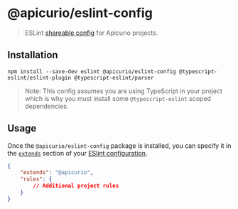 # @apicurio/eslint-config

> ESLint [shareable config](https://eslint.org/docs/latest/developer-guide/shareable-configs.html) for Apicurio projects.

## Installation

```shell
npm install --save-dev eslint @apicurio/eslint-config @typescript-eslint/eslint-plugin @typescript-eslint/parser
```

> Note: This config assumes you are using TypeScript in your project which is why you must install some `@typescript-eslint` scoped dependencies.

## Usage

Once the `@apicurio/eslint-config` package is installed, you can specify it in the [`extends`](http://eslint.org/docs/user-guide/configuring#extending-configuration-files) section of your [ESlint configuration](http://eslint.org/docs/user-guide/configuring).

```json
{
	"extends": "@apicurio",
	"rules": {
		// Additional project rules
	}
}
```
